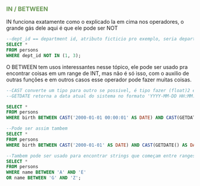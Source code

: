 ### <span style = "color:#6a9955"> IN / BETWEEN </span>
IN funciona exatamente como o explicado la em cima nos operadores, o grande gás dele aqui é que ele pode ser NOT
```sql
--dept_id == department id, atributo ficticio pro exemplo, seria departamento de trabalho
SELECT * 
FROM persons 
WHERE dept_id NOT IN (1, 3);
```

O BETWEEN tem usos interessantes nesse tópico, ele pode ser usado pra encontrar coisas em um range de INT, mas não é só isso, com o auxilio de outras funções e em outros casos esse operador pode fazer muitas coisas.
```sql
--CAST converte um tipo para outro se possivel, é tipo fazer (float)2 em C / C++ / C#
--GETDATE retorna a data atual do sistema no formato 'YYYY-MM-DD HH:MM:SS'

SELECT * 
FROM persons 
WHERE birth BETWEEN CAST('2000-01-01 00:00:01' AS DATE) AND CAST(GETDATE() AS DATE);

--Pode ser assim tambem
SELECT * 
FROM persons
WHERE birth BETWEEN CAST('2000-01-01' AS DATE) AND CAST(GETDATE() AS DATE);

--Tambem pode ser usado para encontrar strings que começam entre ranges de letras
SELECT * 
FROM persons 
WHERE name BETWEEN 'A' AND 'E' 
OR name BETWEEN 'G' AND 'Z';
```